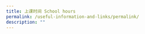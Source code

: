 ```yaml
---
title: 上课时间 School hours
permalink: /useful-information-and-links/permalink/
description: ""
---
```

